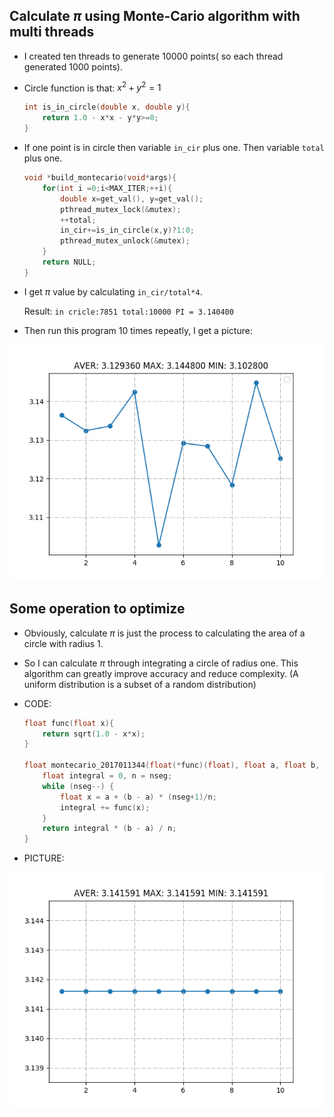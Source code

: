 ## Calculate  $\pi$  using Monte-Cario algorithm with multi threads

- I created ten threads to generate 10000 points( so each thread generated 1000 points).

- Circle function is that: $x^2 + y^2 = 1$

  ```c
  int is_in_circle(double x, double y){
      return 1.0 - x*x - y*y>=0;
  }
  ```

- If one point is in circle then variable `in_cir` plus one. Then variable `total` plus one.

  ```c
  void *build_montecario(void*args){
      for(int i =0;i<MAX_ITER;++i){
          double x=get_val(), y=get_val();
          pthread_mutex_lock(&mutex);
          ++total;
          in_cir+=is_in_circle(x,y)?1:0;
          pthread_mutex_unlock(&mutex);
      }
      return NULL;
  }
  ```

- I get $\pi$ value by calculating `in_cir/total*4`.

  Result: `in cricle:7851 total:10000 PI = 3.140400`

- Then run this program 10 times repeatly, I get a picture:

![result](result.png)

## Some operation to optimize

- Obviously, calculate  $\pi$  is just the process to calculating the area of a circle with radius 1.

- So I can calculate $\pi$ through integrating a circle of radius one. This algorithm can greatly improve accuracy and reduce complexity. (A uniform distribution is a subset of a random distribution)

- CODE:

  ```c
  float func(float x){
      return sqrt(1.0 - x*x);
  }
  
  float montecario_2017011344(float(*func)(float), float a, float b, int nseg) {
      float integral = 0, n = nseg;
      while (nseg--) {
          float x = a + (b - a) * (nseg+1)/n;
          integral += func(x);
      }
      return integral * (b - a) / n;
  }
  ```

- PICTURE:

![result2](result2.png)

